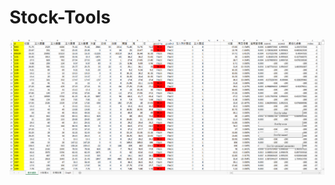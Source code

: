 # Stock-Tools

![demo](https://raw.githubusercontent.com/tobygameac/Stock-Tools/master/demo_images/demo.png)
